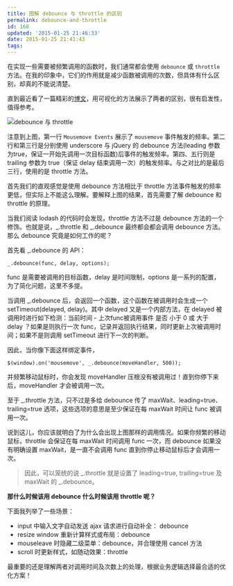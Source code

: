```yaml
---
title: 图解 debounce 与 throttle 的区别
permalink: debounce-and-throttle
id: 168
updated: '2015-01-25 21:46:33'
date: 2015-01-25 21:41:43
tags:
---
```


在实现一些需要被频繁调用的函数时，我们通常都会使用 `debounce` 或 `throttle` 方法。在我的印象中，它们的作用就是减少函数被调用的次数，但具体有什么区别，却真的不能说清楚。

直到最近看了一篇精彩的[博文](http://drupalmotion.com/article/debounce-and-throttle-visual-explanation)，用可视化的方法展示了两者的区别，很有启发性，值得参考。

![debounce 与 throttle](/content/images/2015/Jan/QQ20150125-1-2x.png)

注意到上图，第一行 `Mousemove Events` 展示了 `mousemove` 事件触发的频率。第二行和第三行是分别使用 underscore 与 jQuery 的 debounce 方法(leading 参数为true，保证一开始先调用一次目标函数)后事件的触发频率。第四、五行则是 trailing 参数为 true（保证 delay 结束调用一次）的触发频率。与之对比的是最后三行，使用的是 throttle 方法。

首先我们的直观感觉是使用 debounce 方法相比于 throttle 方法事件触发的频率更低，但实际上不能这么理解。要解释上图的结果，首先需要了解 debounce 和 throttle 的原理。

当我们阅读 lodash 的代码时会发现，throttle 方法不过是 debounce 方法的一个修饰。也就是说，_.throttle 和 _.debounce 最终都会都会调用 debounce 方法。那么 debounce 究竟是如何工作的呢？

首先看 _.debounce 的 API：

```
_.debounce(func, delay, options);
```

func 是需要被调用的目标函数，delay 是时间限制，options 是一系列的配置，为了简化问题，这里不多提。

当调用 _.debounce 后，会返回一个函数，这个函数在被调用时会生成一个 setTimeout(delayed, delay)。其中 delayed 又是一个内部方法，在 delayed 被调用时进行如下检测：当前时间 - 上次func被调用事件 是否 小于 0 或 大于 delay ？如果是则执行一次 func，记录并返回执行结果，同时更新上次被调用时间；如果不是则调用 setTimeout 进行下一次的判断。

因此，当你像下面这样绑定事件，

```
$(window).on('mousemove', _.debounce(moveHandler, 500));
```
并频繁移动鼠标时，你会发现 moveHandler 压根没有被调用过！直到你停下来后，moveHandler 才会被调用一次。

至于 _.throttle 方法，只不过是多给 debounce 传了 maxWait、leading=true、trailing=true 选项，这些选项的意思是至少保证在每 maxWait 时间让 func 被调用一次。

说到这儿，你应该就明白了为什么会出现上图那样的调用情况。如果你频繁的移动鼠标，throttle 会保证在每 maxWait 时间调用 func 一次，而 debounce 如果没有明确设置 maxWait，是一直不会调用 func 直到你停止移动鼠标后才会调用一次。

> 因此，可以笼统的说 _.throttle 就是设置了 leading=true, trailing=true 及 maxWait 的 _.debounce。

**那什么时候该用 debounce 什么时候该用 throttle 呢？**

下面我列举了一些场景：

 - input 中输入文字自动发送 ajax 请求进行自动补全： debounce
 - resize window 重新计算样式或布局：debounce
 - mouseleave 时隐藏二级菜单：debounce，并合理使用 cancel 方法
 - scroll 时更新样式，如随动效果：throttle
 
最重要的还是理解两者对调用时间及次数上的处理，根据业务逻辑选择最合适的优化方案！